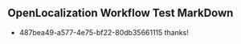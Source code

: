## OpenLocalization Workflow Test MarkDown

* 487bea49-a577-4e75-bf22-80db35661115 
thanks!



<!--HONumber=Jan16_HO3-->
